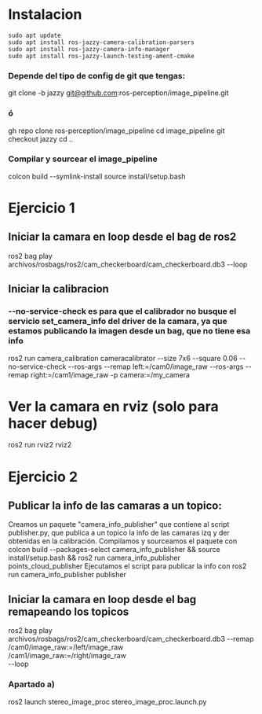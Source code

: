 # Instalacion
```
sudo apt update
sudo apt install ros-jazzy-camera-calibration-parsers
sudo apt install ros-jazzy-camera-info-manager
sudo apt install ros-jazzy-launch-testing-ament-cmake
```
### Depende del tipo de config de git que tengas:
git clone -b jazzy git@github.com:ros-perception/image_pipeline.git
### ó
gh repo clone ros-perception/image_pipeline
cd image_pipeline
git checkout jazzy
cd ..

### Compilar y sourcear el image_pipeline
colcon build --symlink-install
source install/setup.bash


# Ejercicio 1
## Iniciar la camara en loop desde el bag de ros2
ros2 bag play archivos/rosbags/ros2/cam_checkerboard/cam_checkerboard.db3 --loop

## Iniciar la calibracion 
### --no-service-check es para que el calibrador no busque el servicio set_camera_info del driver de la camara, ya que estamos publicando la imagen desde un bag, que no tiene esa info
ros2 run camera_calibration cameracalibrator --size 7x6 --square 0.06 --no-service-check --ros-args --remap left:=/cam0/image_raw --ros-args --remap right:=/cam1/image_raw -p camera:=/my_camera

# Ver la camara en rviz (solo para hacer debug)
ros2 run rviz2 rviz2

# Ejercicio 2

## Publicar la info de las camaras a un topico:
Creamos un paquete "camera_info_publisher" que contiene al script publisher.py, que publica a un topico la info de las camaras izq y der obtenidas en la calibración.
Compilamos y sourceamos el paquete con
    colcon build --packages-select camera_info_publisher && source install/setup.bash &&  ros2 run camera_info_publisher points_cloud_publisher
Ejecutamos el script para publicar la info con
    ros2 run camera_info_publisher publisher


## Iniciar la camara en loop desde el bag remapeando los topicos
ros2 bag play archivos/rosbags/ros2/cam_checkerboard/cam_checkerboard.db3 --remap \
    /cam0/image_raw:=/left/image_raw \
    /cam1/image_raw:=/right/image_raw \
    --loop
    
### Apartado a)
ros2 launch stereo_image_proc stereo_image_proc.launch.py
